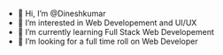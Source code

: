 - 👋 Hi, I’m @Dineshkumar
- 👀 I’m interested in Web Developement and UI/UX
- 🌱 I’m currently learning Full Stack Web Developement
- 💞️ I’m looking for a full time roll on Web Developer
